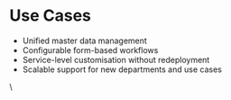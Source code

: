 # Use Cases

* Unified master data management
* Configurable form-based workflows
* Service-level customisation without redeployment
* Scalable support for new departments and use cases

\
